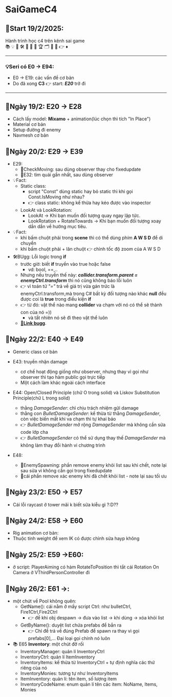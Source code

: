# SaiGameC4
## 🚀Start 19/2/2025:
Hành trình học c4 trên kênh sai game\
📚 💡 🎯 🛠 🚀 🌅 🔄 🏆 🗂 🔖 📝 👉 ♦
___
### 💡Seri có E0 -> E94:
- E0 -> E19: các vấn đề cơ bản
- Do đã xong **C3** 👉 start: _**E20**_ trở đi
___
## 🌅Ngày 19/2: E20 -> E28
- Cách lấy model: **Mixamo** + animation(lúc chọn thì tích "In Place")
- Material cơ bản
- Setup đường đi enemy
- Navmesh cơ bản
## 🌅Ngày 20/2: E29 -> E39
- E29:
	- 🔖CheckMoving: sau dùng observer thay cho fixedupdate
	- 🔖E32: tìm quái gần nhất, sau dùng observer
- 💡Fact:
	- Static class:
		- script "Const" dùng static hay bỏ static thì khi gọi Const.IsMoving như nhau?
		- 👉 class static: không kế thừa hay kéo được vào inspector
	- LookAt và LookRotation:
		- LookAt → Khi bạn muốn đối tượng quay ngay lập tức.
		- LookRotation + RotateTowards → Khi bạn muốn đối tượng xoay dần dần về hướng mục tiêu.
- 💡Fact:
	- khi bấm chuột phải trong **scene** thì có thể dùng phím **A W S D** để di chuyển
	- khi bấm chuột phải + lăn chuột 👉 chỉnh tốc độ zoom của A W S D
- 🛠BUgg: Lỗi logic trong **if**
	- trước giờ: biết **if** truyền vào true hoặc false
		- vd: bool, ==,..
	- Nhưng nếu truyền thế này: _**collider.transform.parent = enemyCtrl.transform**_ thì nó cũng không báo lỗi luôn
	- 👉 vì toán tử _"="_ trả về giá trị vừa gán trức là enemyCtrl.transform,mà trong C# bất kỳ đối tượng nào khác **null** đều được coi là **true** trong điều kiện **if**
	- 👉 từ đó: vật thể nào mang **collider** va chạm với nó có thể sẽ thành con của nó =))
		- và tất nhiên nó sẽ đi theo vật thể luôn
	- [🔗**Link bugg**](https://youtu.be/07MBMTH6MPU).
## 🌅Ngày 22/2: E40 -> E49
- Generic class cơ bản
- E43: truyền nhận damage
	- cơ chế hoạt động giống như observer, nhưng thay vì gọi như observer thì tạo hàm public gọi trực tiếp
	- Một cách làm khác ngoài cách interface 

- E44: Open/Closed Principle (chữ O trong solid) và Liskov Substitution Principle(chữ L trong solid)
	- thằng *DamageSender*: chỉ chịu trách nhiệm gửi damage
	- thằng con *BulletDamageSender*: kế thừa từ thằng *DamageSender*, còn việc biến mất khi va chạm thì tự khai báo
	- 👉 *BulletDamageSender* mở rộng *DamageSender* mà không cần sửa code lớp cha
	- 👉 *BulletDamageSender* có thể sử dụng thay thế *DamageSender* mà không làm thay đổi hành vi chương trình
- E48:
	- 🔖EnemySpawning: phần remove enemy khỏi list sau khi chết, note lại sau sửa vì không cần gọi trong fixedupdate
	- 🔖cái phần remove xác enemy khi đã chết khỏi list - note lại sau tối ưu
## 🌅Ngày 23/2: E50 -> E57
- Cái lỗi raycast ở tower mãi k biết sửa kiễu gì ?:D??
## 🌅Ngày 24/2: E58 -> E60
- Rig animation cơ bản:
- Thuộc tính weight để xem IK có được chỉnh sửa hayp không
## 🌅Ngày 25/2: E59 ->E60:
- ở script: PlayerAiming có hàm RotateToPosition thì tắt cái Rotation On Camera ở VThirdPersonController đi
## 🌅Ngày 26/2: E61 ->:
- một chút về Pool không quên:
	- GetName(): cái nằm ở mấy script Ctrl: như bulletCtrl, Fire1Ctrl,Fire2Ctrl
		- 👉 để khi obj despawn -> đưa vào list -> khi dùng -> xóa khỏi list
	- GetByName(): duyệt list chứa prefabs để bắn ra
		- 👉 Chỉ để trả về đúng Prefab để spawn ra thay vì gọi prefabs[0],... Đại loại gọi chính nó luôn
- 📚 E65 **Inventory**: một chút đỡ rối
	- InventoryManager: quản lí InventoryCtrl
	- InventoryCtrl: quản lí ItemInventory
	- InventoryItems: kế thừa từ InventoryCtrl + tự định nghĩa các thứ riêng của nó
	- InventoryMonies: tương tự như InventoryItems
	- ItemInventory: quản lí: tên item, số lượng item
	- InventoryCodeName: enum quản lí tên các item: NoName, Items, Monies

